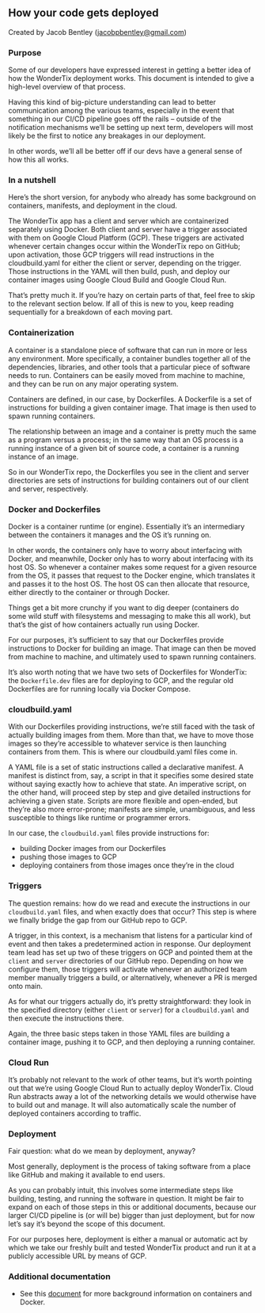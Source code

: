 ## How your code gets deployed

Created by Jacob Bentley (jacobpbentley@gmail.com)

### Purpose

Some of our developers have expressed interest in getting a better idea of how the WonderTix deployment works. This document is intended to give a high-level overview of that process.

Having this kind of big-picture understanding can lead to better communication among the various teams, especially in the event that something in our CI/CD pipeline goes off the rails – outside of the notification mechanisms we’ll be setting up next term, developers will most likely be the first to notice any breakages in our deployment.

In other words, we’ll all be better off if our devs have a general sense of how this all works.

### In a nutshell

Here’s the short version, for anybody who already has some background on containers, manifests, and deployment in the cloud.

The WonderTix app has a client and server which are containerized separately using Docker. Both client and server have a trigger associated with them on Google Cloud Platform (GCP). These triggers are activated whenever certain changes occur within the WonderTix repo on GitHub; upon activation, those GCP triggers will read instructions in the cloudbuild.yaml for either the client or server, depending on the trigger. Those instructions in the YAML will then build, push, and deploy our container images using Google Cloud Build and Google Cloud Run.

That’s pretty much it. If you’re hazy on certain parts of that, feel free to skip to the relevant section below. If all of this is new to you, keep reading sequentially for a breakdown of each moving part.

### Containerization

A container is a standalone piece of software that can run in more or less any environment. More specifically, a container bundles together all of the dependencies, libraries, and other tools that a particular piece of software needs to run. Containers can be easily moved from machine to machine, and they can be run on any major operating system.

Containers are defined, in our case, by Dockerfiles. A Dockerfile is a set of instructions for building a given container image. That image is then used to spawn running containers.

The relationship between an image and a container is pretty much the same as a program versus a process; in the same way that an OS process is a running instance of a given bit of source code, a container is a running instance of an image.

So in our WonderTix repo, the Dockerfiles you see in the client and server directories are sets of instructions for building containers out of our client and server, respectively.

### Docker and Dockerfiles

Docker is a container runtime (or engine). Essentially it’s an intermediary between the containers it manages and the OS it’s running on.

In other words, the containers only have to worry about interfacing with Docker, and meanwhile, Docker only has to worry about interfacing with its host OS. So whenever a container makes some request for a given resource from the OS, it passes that request to the Docker engine, which translates it and passes it to the host OS. The host OS can then allocate that resource, either directly to the container or through Docker.

Things get a bit more crunchy if you want to dig deeper (containers do some wild stuff with filesystems and messaging to make this all work), but that’s the gist of how containers actually run using Docker.

For our purposes, it’s sufficient to say that our Dockerfiles provide instructions to Docker for building an image. That image can then be moved from machine to machine, and ultimately used to spawn running containers.

It’s also worth noting that we have two sets of Dockerfiles for WonderTix: the `Dockerfile.dev` files are for deploying to GCP, and the regular old Dockerfiles are for running locally via Docker Compose.

### cloudbuild.yaml
With our Dockerfiles providing instructions, we’re still faced with the task of actually building images from them. More than that, we have to move those images so they’re accessible to whatever service is then launching containers from them. This is where our cloudbuild.yaml files come in.

A YAML file is a set of static instructions called a declarative manifest. A manifest is distinct from, say, a script in that it specifies some desired state without saying exactly how to achieve that state. An imperative script, on the other hand, will proceed step by step and give detailed instructions for achieving a given state. Scripts are more flexible and open-ended, but they’re also more error-prone; manifests are simple, unambiguous, and less susceptible to things like runtime or programmer errors.

In our case, the `cloudbuild.yaml` files provide instructions for:

- building Docker images from our Dockerfiles
- pushing those images to GCP
- deploying containers from those images once they’re in the cloud

### Triggers

The question remains: how do we read and execute the instructions in our `cloudbuild.yaml` files, and when exactly does that occur? This step is where we finally bridge the gap from our GitHub repo to GCP.

A trigger, in this context, is a mechanism that listens for a particular kind of event and then takes a predetermined action in response. Our deployment team lead has set up two of these triggers on GCP and pointed them at the `client` and `server` directories of our GitHub repo. Depending on how we configure them, those triggers will activate whenever an authorized team member manually triggers a build, or alternatively, whenever a PR is merged onto main.

As for what our triggers actually do, it’s pretty straightforward: they look in the specified directory (either `client` or `server`) for a `cloudbuild.yaml` and then execute the instructions there.

Again, the three basic steps taken in those YAML files are building a container image, pushing it to GCP, and then deploying a running container.

### Cloud Run

It’s probably not relevant to the work of other teams, but it’s worth pointing out that we’re using Google Cloud Run to actually deploy WonderTix. Cloud Run abstracts away a lot of the networking details we would otherwise have to build out and manage. It will also automatically scale the number of deployed containers according to traffic.

### Deployment

Fair question: what do we mean by deployment, anyway?

Most generally, deployment is the process of taking software from a place like GitHub and making it available to end users.

As you can probably intuit, this involves some intermediate steps like building, testing, and running the software in question. It might be fair to expand on each of those steps in this or additional documents, because our larger CI/CD pipeline is (or will be) bigger than just deployment, but for now let’s say it’s beyond the scope of this document.

For our purposes here, deployment is either a manual or automatic act by which we take our freshly built and tested WonderTix product and run it at a publicly accessible URL by means of GCP.

### Additional documentation

- See this [document](containers-docker-kubernetes.md) for more background information on containers and Docker.
